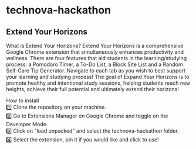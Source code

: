 # technova-hackathon

## Extend Your Horizons

What is Extend Your Horizons?
Extend Your Horizons is a comprehensive Google Chrome extension that simultaneously enhances productivity and wellness. There are four features that aid students in the learning/studying process: a Pomodoro Timer, a To-Do List, a Block Site List and a Random Self-Care Tip Generator. Navigate to each tab as you wish to best support your learning and studying process! The goal of Expand Your Horizons is to promote healthy and intentional study sessions, helping students reach new heights, achieve their full potential and ultimately extend their horizons! 

How to install<br/>
1️⃣ Clone the repository on your machine.<br/>
2️⃣ Go to Extensions Manager on Google Chrome and toggle on the Developer Mode.<br/>
3️⃣ Click on "load unpacked" and select the technova-hackathon folder.<br/>
4️⃣ Select the extension, pin it if you would like and click to use!<br/>
